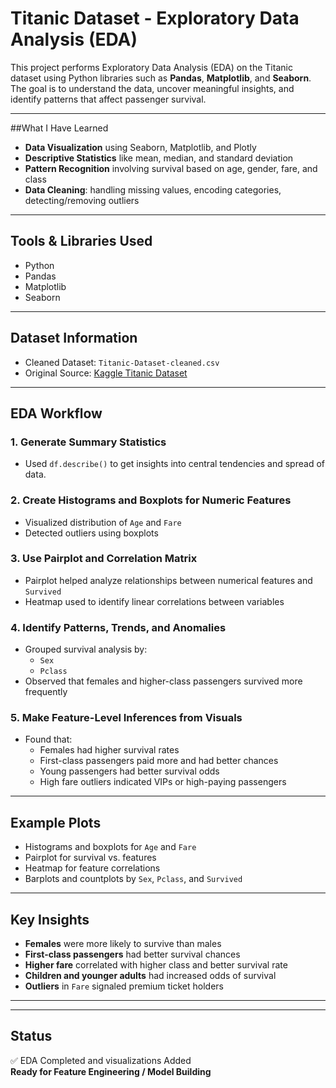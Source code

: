 # Titanic Dataset - Exploratory Data Analysis (EDA)

This project performs Exploratory Data Analysis (EDA) on the Titanic dataset using Python libraries such as **Pandas**, **Matplotlib**, and **Seaborn**. The goal is to understand the data, uncover meaningful insights, and identify patterns that affect passenger survival.

---

##What I Have Learned

- **Data Visualization** using Seaborn, Matplotlib, and Plotly
- **Descriptive Statistics** like mean, median, and standard deviation
- **Pattern Recognition** involving survival based on age, gender, fare, and class
- **Data Cleaning**: handling missing values, encoding categories, detecting/removing outliers

---

## Tools & Libraries Used

- Python
- Pandas
- Matplotlib
- Seaborn
---

## Dataset Information

- Cleaned Dataset: `Titanic-Dataset-cleaned.csv`
- Original Source: [Kaggle Titanic Dataset](https://www.kaggle.com/c/titanic/data)

---

## EDA Workflow

### 1. Generate Summary Statistics
- Used `df.describe()` to get insights into central tendencies and spread of data.

### 2. Create Histograms and Boxplots for Numeric Features
- Visualized distribution of `Age` and `Fare`
- Detected outliers using boxplots

### 3. Use Pairplot and Correlation Matrix
- Pairplot helped analyze relationships between numerical features and `Survived`
- Heatmap used to identify linear correlations between variables

### 4. Identify Patterns, Trends, and Anomalies
- Grouped survival analysis by:
  - `Sex`
  - `Pclass`
- Observed that females and higher-class passengers survived more frequently

### 5. Make Feature-Level Inferences from Visuals
- Found that:
  - Females had higher survival rates
  - First-class passengers paid more and had better chances
  - Young passengers had better survival odds
  - High fare outliers indicated VIPs or high-paying passengers

---

## Example Plots

- Histograms and boxplots for `Age` and `Fare`
- Pairplot for survival vs. features
- Heatmap for feature correlations
- Barplots and countplots by `Sex`, `Pclass`, and `Survived`

---

## Key Insights

- **Females** were more likely to survive than males
- **First-class passengers** had better survival chances
- **Higher fare** correlated with higher class and better survival rate
- **Children and younger adults** had increased odds of survival
- **Outliers** in `Fare` signaled premium ticket holders

---

---

## Status

✅ EDA Completed  and visualizations Added  
**Ready for Feature Engineering / Model Building**
